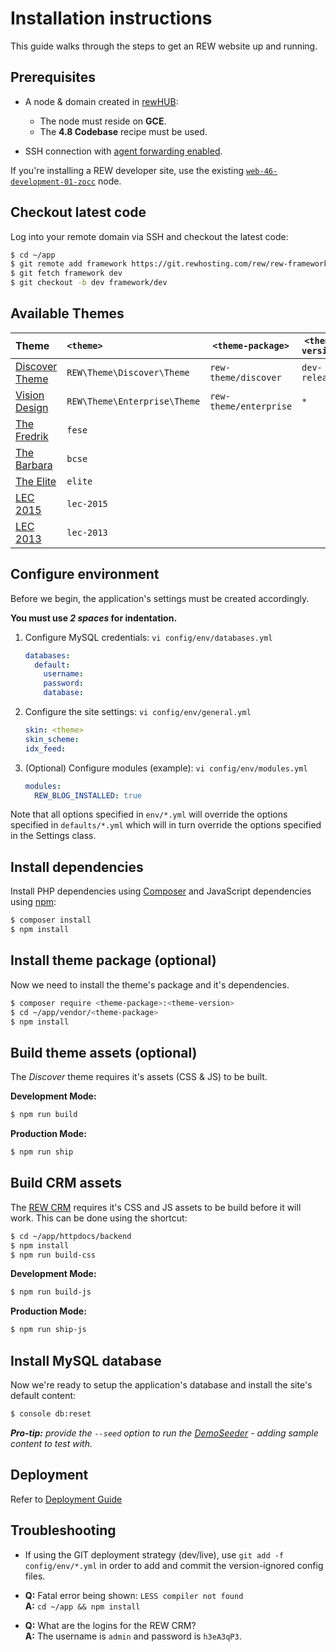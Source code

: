 # Installation instructions
This guide walks through the steps to get an REW website up and running.

## Prerequisites

- A node & domain created in [rewHUB](http://gce.hub.rewhosting.com/nodes/):
  - The node must reside on **GCE**.
  - The **4.8 Codebase** recipe must be used.
  
- SSH connection with [agent forwarding enabled](http://xerxes/wiki/How_To_Set_Up_Agent_Forwarding).

If you're installing a REW developer site, use the existing [`web-46-development-01-zocc`](http://gce.hub.rewhosting.com/nodes/web-46-development-01-zocc/domains/) node. 

## Checkout latest code

Log into your remote domain via SSH and checkout the latest code:

```bash
$ cd ~/app
$ git remote add framework https://git.rewhosting.com/rew/rew-framework.git
$ git fetch framework dev
$ git checkout -b dev framework/dev
```

## <a name="themes"></a> Available Themes

| Theme | `<theme>` | `<theme-package>` | `<theme-version>` |
|:------|:----------|---------|---------|
| [Discover Theme](https://gitlab.com/Real-Estate-Webmasters/rew-theme/discover)   | `REW\Theme\Discover\Theme` | `rew-theme/discover`  |  `dev-release`
| [Vision Design](../httpdocs/inc/skins/ce/README.md) | `REW\Theme\Enterprise\Theme` | `rew-theme/enterprise` | `*`
| [The Fredrik](../httpdocs/inc/skins/fese)           | `fese`     |
| [The Barbara](../httpdocs/inc/skins/bcse)           | `bcse`     |
| [The Elite](../httpdocs/inc/skins/elite)            | `elite`    |
| [LEC 2015](../httpdocs/inc/skins/lec-2015)          | `lec-2015` |
| [LEC 2013](../httpdocs/inc/skins/lec-2013)          | `lec-2013` |

## Configure environment

Before we begin, the application's settings must be created accordingly.

**You must use *2 spaces* for indentation.**

1. Configure MySQL credentials: `vi config/env/databases.yml`
    ```yml
    databases:
      default:
        username: 
        password: 
        database: 
    ```

2. Configure the site settings: `vi config/env/general.yml`
    ```yml
    skin: <theme> 
    skin_scheme: 
    idx_feed: 
    ```

3. (Optional) Configure modules (example): `vi config/env/modules.yml`
    ```yml
    modules:
      REW_BLOG_INSTALLED: true
    ```

Note that all options specified in `env/*.yml` will override the options specified in `defaults/*.yml` which will in
turn override the options specified in the Settings class.

## Install dependencies

Install PHP dependencies using [Composer](https://getcomposer.org) and JavaScript dependencies using [npm](https://www.npmjs.com/):

```bash
$ composer install
$ npm install
```

## Install theme package (optional)

Now we need to install the theme's package and it's dependencies.

```bash
$ composer require <theme-package>:<theme-version>
$ cd ~/app/vendor/<theme-package>
$ npm install
```

## Build theme assets (optional)

The *Discover* theme requires it's assets (CSS & JS) to be built.

**Development Mode:**

```bash
$ npm run build
```

**Production Mode:**

```bash
$ npm run ship
```

## Build CRM assets

The [REW CRM](../httpdocs/backend/README.md) requires it's CSS and JS assets to be build before it will work. This can be done using the shortcut:

```bash
$ cd ~/app/httpdocs/backend
$ npm install
$ npm run build-css
```

**Development Mode:**

```bash
$ npm run build-js
```

**Production Mode:**

```bash
$ npm run ship-js
```

## Install MySQL database
Now we're ready to setup the application's database and install the site's default content: 

```bash
$ console db:reset
```

_**Pro-tip:** provide the `--seed` option to  run the [DemoSeeder](database/seeds/DemoSeeder.php) - adding sample content to test with._

## Deployment
Refer to [Deployment Guide](./deployment.md)

## Troubleshooting
 - If using the GIT deployment strategy (dev/live), use `git add -f config/env/*.yml` in order to add and commit the
version-ignored config files.

- **Q:** Fatal error being shown: `LESS compiler not found`<br> 
  **A:** `cd ~/app && npm install`

- **Q:** What are the logins for the REW CRM?<br>
  **A:** The username is `admin` and password is `h3eA3qP3`.
